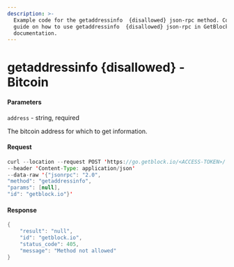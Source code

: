 ```yaml
---
description: >-
  Example code for the getaddressinfo  {disallowed} json-rpc method. Сomplete
  guide on how to use getaddressinfo  {disallowed} json-rpc in GetBlock.io Web3
  documentation.
---
```


# getaddressinfo {disallowed} - Bitcoin

#### Parameters

`address` - string, required

The bitcoin address for which to get information.

#### Request

```java
curl --location --request POST 'https://go.getblock.io/<ACCESS-TOKEN>/' 
--header 'Content-Type: application/json' 
--data-raw '{"jsonrpc": "2.0",
"method": "getaddressinfo",
"params": [null],
"id": "getblock.io"}'
```

#### Response

```java
{
    "result": "null",
    "id": "getblock.io",
    "status_code": 405,
    "message": "Method not allowed"
}
```
